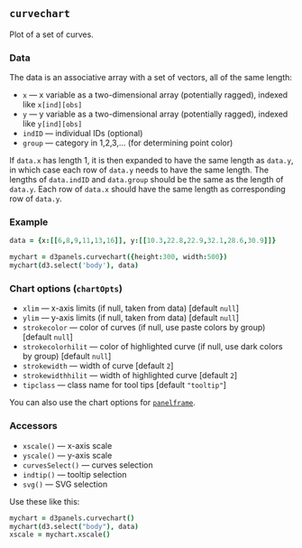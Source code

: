 ## `curvechart`

Plot of a set of curves.

### Data

The data is an associative array with a set of vectors, all of the same length:
- `x` &mdash; x variable as a two-dimensional array (potentially
  ragged), indexed like `x[ind][obs]`
- `y` &mdash; y variable as a two-dimensional array (potentially
  ragged), indexed like `y[ind][obs]`
- `indID` &mdash; individual IDs (optional)
- `group` &mdash; category in 1,2,3,... (for determining point color)

If `data.x` has length 1, it is then expanded to have the same length
as `data.y`, in which case each row of `data.y` needs to have the same
length. The lengths of `data.indID` and `data.group` should be
the same as the length of `data.y`. Each row of `data.x` should have
the same length as corresponding row of `data.y`.

### Example

```coffeescript
data = {x:[[6,8,9,11,13,16]], y:[[10.3,22.8,22.9,32.1,28.6,30.9]]}

mychart = d3panels.curvechart({height:300, width:500})
mychart(d3.select('body'), data)
```

### Chart options (`chartOpts`)

- `xlim` &mdash; x-axis limits (if null, taken from data) \[default `null`\]
- `ylim` &mdash; y-axis limits (if null, taken from data) \[default `null`\]
- `strokecolor` &mdash; color of curves (if null, use paste colors by group) \[default `null`\]
- `strokecolorhilit` &mdash; color of highlighted curve (if null, use dark colors by group) \[default `null`\]
- `strokewidth` &mdash; width of curve \[default `2`\]
- `strokewidthhilit` &mdash; width of highlighted curve \[default `2`\]
- `tipclass` &mdash; class name for tool tips \[default `"tooltip"`\]

You can also use the chart options for [`panelframe`](panelframe.md).


### Accessors

- `xscale()` &mdash; x-axis scale
- `yscale()` &mdash; y-axis scale
- `curvesSelect()` &mdash; curves selection
- `indtip()` &mdash; tooltip selection
- `svg()` &mdash; SVG selection

Use these like this:

```coffeescript
mychart = d3panels.curvechart()
mychart(d3.select("body"), data)
xscale = mychart.xscale()
```

